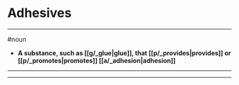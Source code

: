 # Adhesives
---
#noun
- **A substance, such as [[g/_glue|glue]], that [[p/_provides|provides]] or [[p/_promotes|promotes]] [[a/_adhesion|adhesion]]**
---
---
